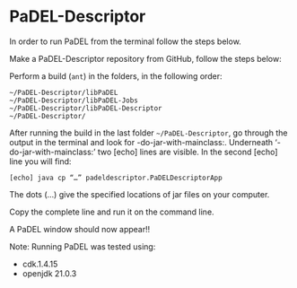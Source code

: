 # PaDEL-Descriptor

In order to run PaDEL from the terminal follow the steps below.

Make a PaDEL-Descriptor repository from GitHub, follow the steps below:

Perform a build (`ant`) in the folders, in the following order:

```
~/PaDEL-Descriptor/libPaDEL
~/PaDEL-Descriptor/libPaDEL-Jobs
~/PaDEL-Descriptor/libPaDEL-Descriptor
~/PaDEL-Descriptor/
```

After running the build in the last folder `~/PaDEL-Descriptor`, go through the output in the terminal and look for -do-jar-with-mainclass:. 
Underneath ‘-do-jar-with-mainclass:’ two [echo] lines are visible. In the second [echo] line you will find:

```
[echo] java cp “…” padeldescriptor.PaDELDescriptorApp
```

The dots (…) give the specified locations of jar files on your computer.

Copy the complete line and run it on the command line.

A PaDEL window should now appear!!

Note:
Running PaDEL was tested using:

* cdk.1.4.15
* openjdk 21.0.3
